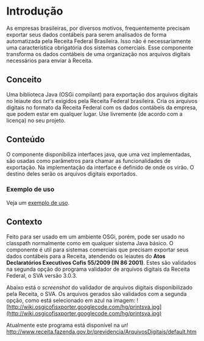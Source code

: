 # Introdução #
As empresas brasileiras, por diversos motivos, frequentemente precisam exportar seus dados contábeis para serem analisados de forma automatizada pela Receita Federal Brasileira. Isso não é necessariamente uma característica obrigatória dos sistemas comerciais. Esse componente transforma os dados contábeis de uma organização nos arquivos digitais necessários para enviar à Receita.

## Conceito ##
Uma biblioteca Java (OSGi compilant) para exportação dos arquivos digitais no leiaute dos _txt's_ exigidos pela Receita Federal brasileira. Cria os arquivos digitais no formato da Receita Federal com os dados contábeis da empresa, que podem estar em qualquer lugar.
Use livremente (de acordo com a licença) no seu projeto.

## Conteúdo ##
O componente disponibiliza interfaces java, que uma vez implementadas, são usadas como parâmetros para chamar as funcionalidades de exportação. Na implementação da interface é definido de onde os virão. O destino deles serão os arquivos digitais exportados.

### Exemplo de uso ###

Veja um [exemplo de uso](exemploDeUso.md).

## Contexto ##

Feito para ser usado em um ambiente OSGi, porém, pode ser usado no classpath normalmente como em qualquer sistema Java básico.
O componente é util para sistemas comerciais que precisam exportar seus dados contábeis para a Receita, atendendo os leiautes do **Atos Declaratórios Executivos Cofis 55/2009 (IN 86 2001)**. Estes são validados  na segunda opção do  programa validador de arquivos digitais da Receita Federal, o SVA versão 3.0.3.

Abaixo está o _screenshot_ do validador de arquivos digitais disponibilizado pela Receita, o SVA. Os arquivos gerados são validados com a segunda opção, como está selecionado em azul na  imagem:
![http://wiki.osgicofisxporter.googlecode.com/hg/printsva.jpg](http://wiki.osgicofisxporter.googlecode.com/hg/printsva.jpg)

Atualmente este programa está disponível na _url_ http://www.receita.fazenda.gov.br/previdencia/ArquivosDigitais/default.htm